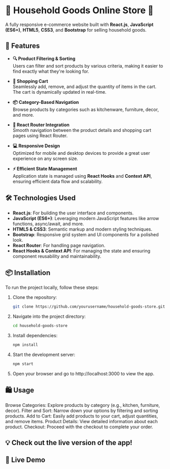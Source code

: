 # 🌟 Household Goods Online Store 🌟

A fully responsive e-commerce website built with **React.js**, **JavaScript (ES6+)**, **HTML5**, **CSS3**, and **Bootstrap** for selling household goods.

## 🚀 Features

- **🔍 Product Filtering & Sorting**  
  Users can filter and sort products by various criteria, making it easier to find exactly what they're looking for.

- **🛒 Shopping Cart**  
  Seamlessly add, remove, and adjust the quantity of items in the cart. The cart is dynamically updated in real-time.

- **📦 Category-Based Navigation**  
  Browse products by categories such as kitchenware, furniture, decor, and more.

- **🔗 React Router Integration**  
  Smooth navigation between the product details and shopping cart pages using React Router.

- **💻 Responsive Design**  
  Optimized for mobile and desktop devices to provide a great user experience on any screen size.

- **⚡ Efficient State Management**  
  Application state is managed using **React Hooks** and **Context API**, ensuring efficient data flow and scalability.

## 🛠 Technologies Used

- **React.js**: For building the user interface and components.
- **JavaScript (ES6+)**: Leveraging modern JavaScript features like arrow functions, async/await, and more.
- **HTML5 & CSS3**: Semantic markup and modern styling techniques.
- **Bootstrap**: Responsive grid system and UI components for a polished look.
- **React Router**: For handling page navigation.
- **React Hooks & Context API**: For managing the state and ensuring component reusability and maintainability.

## 📦 Installation

To run the project locally, follow these steps:

1. Clone the repository:
   ```bash
   git clone https://github.com/yourusername/household-goods-store.git
2. Navigate into the project directory:
   ```bash
   cd household-goods-store
3. Install dependencies:
   ```bash
   npm install
4. Start the development server:
   ```bash
   npm start
5. Open your browser and go to http://localhost:3000 to view the app.
   
## 🛍 Usage
Browse Categories: Explore products by category (e.g., kitchen, furniture, decor).
Filter and Sort: Narrow down your options by filtering and sorting products.
Add to Cart: Easily add products to your cart, adjust quantities, and remove items.
Product Details: View detailed information about each product.
Checkout: Proceed with the checkout to complete your order.

## 💡 Check out the live version of the app!
## 🔗 Live Demo
